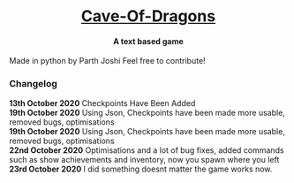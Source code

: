 <a href="https://github.com/parthjoshioriginal/Cave-Of-Dragons"><h1 align="center">Cave-Of-Dragons</h1></a>
<h4 align="center">A text based game</h4>

Made in python by Parth Joshi
Feel free to contribute!

### Changelog
**13th October 2020** Checkpoints Have Been Added<br/>
**19th October 2020** Using Json, Checkpoints have been made more usable, removed bugs, optimisations<br/>
**19th October 2020** Using Json, Checkpoints have been made more usable, removed bugs, optimisations<br/>
**22nd October 2020** Optimisations and a lot of bug fixes, added commands such as show achievements and inventory, now you spawn where you left<br/>
**23rd October 2020** I did something doesnt matter the game works now.<br/>
